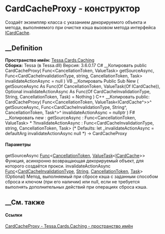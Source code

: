 # CardCacheProxy - конструктор
Создаёт экземпляр класса с указанием декорируемого объекта и метода,
выполняемого при очистке кэша вызовом метода интерфейса
[ICardCache](T_Tessa_Cards_Caching_ICardCache.htm).
## __Definition
 **Пространство имён:** [Tessa.Cards.Caching](N_Tessa_Cards_Caching.htm)  
 **Сборка:** Tessa (в Tessa.dll) Версия: 3.6.0.17
C# __Копировать
     public CardCacheProxy(
    	Func<CancellationToken, ValueTask<ICardCache>> getSourceAsync,
    	Func<CardCacheInvalidationType, string, CancellationToken, Task> invalidateActionAsync = null
    )
VB __Копировать
     Public Sub New ( 
    	getSourceAsync As Func(Of CancellationToken, ValueTask(Of ICardCache)),
    	Optional invalidateActionAsync As Func(Of CardCacheInvalidationType, String, CancellationToken, Task) = Nothing
    )
C++ __Копировать
     public:
    CardCacheProxy(
    	Func<CancellationToken, ValueTask<ICardCache^>>^ getSourceAsync, 
    	Func<CardCacheInvalidationType, String^, CancellationToken, Task^>^ invalidateActionAsync = nullptr
    )
F# __Копировать
     new : 
            getSourceAsync : Func<CancellationToken, ValueTask<ICardCache>> * 
            ?invalidateActionAsync : Func<CardCacheInvalidationType, string, CancellationToken, Task> 
    (* Defaults:
            let _invalidateActionAsync = defaultArg invalidateActionAsync null
    *)
    -> CardCacheProxy
#### Параметры
getSourceAsync
[Func](https://learn.microsoft.com/dotnet/api/system.func-2)<[CancellationToken](https://learn.microsoft.com/dotnet/api/system.threading.cancellationtoken),
[ValueTask](https://learn.microsoft.com/dotnet/api/system.threading.tasks.valuetask-1)<[ICardCache](T_Tessa_Cards_Caching_ICardCache.htm)>>
    Функция, асинхронно возвращающая декорируемый объект, для которого создаётся прокси.
invalidateActionAsync
[Func](https://learn.microsoft.com/dotnet/api/system.func-4)<[CardCacheInvalidationType](T_Tessa_Cards_Caching_CardCacheInvalidationType.htm),
[String](https://learn.microsoft.com/dotnet/api/system.string),
[CancellationToken](https://learn.microsoft.com/dotnet/api/system.threading.cancellationtoken),
[Task](https://learn.microsoft.com/dotnet/api/system.threading.tasks.task)>
(Optional)
     Метод, выполняемый при сбросе кэша с заданным способом сброса и ключом (при его наличии) или null, если не требуется выполнять дополнительных действий при операциях сброса кэша. 
## __См. также
#### Ссылки
[CardCacheProxy - ](T_Tessa_Cards_Caching_CardCacheProxy.htm)
[Tessa.Cards.Caching - пространство имён](N_Tessa_Cards_Caching.htm)
